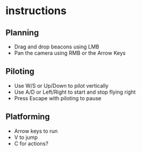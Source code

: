 # instructions

## Planning
- Drag and drop beacons using LMB
- Pan the camera using RMB or the Arrow Keys

## Piloting
- Use W/S or Up/Down to pilot vertically
- Use A/D or Left/Right to start and stop flying right
- Press Escape with piloting to pause

## Platforming
- Arrow keys to run
- V to jump
- C for actions?
